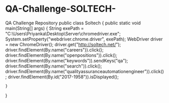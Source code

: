 # QA-Challenge-SOLTECH-
QA Challenge Repository
public class Soltech { 
	public static void main(String[] args) {
		String exePath = "C:\\Users\\Priyanka\\Desktop\\Server\\chromedriver.exe";
		System.setProperty("webdriver.chrome.driver", exePath);
		WebDriver driver = new ChromeDriver();
		driver.get("http://soltech.net/");
		driver.findElement(By.name("careers")).click();
		driver.findElement(By.name("openpositions")).click();
		driver.findElement(By.name("keywords")).sendKeys("qa");
		driver.findElement(By.name("search")).click();
		driver.findElement(By.name("qualityassuranceautomationengineer")).click();
		driver.findElement(By.id("2017-1958")).isDisplayed();
		
    
	}
}

